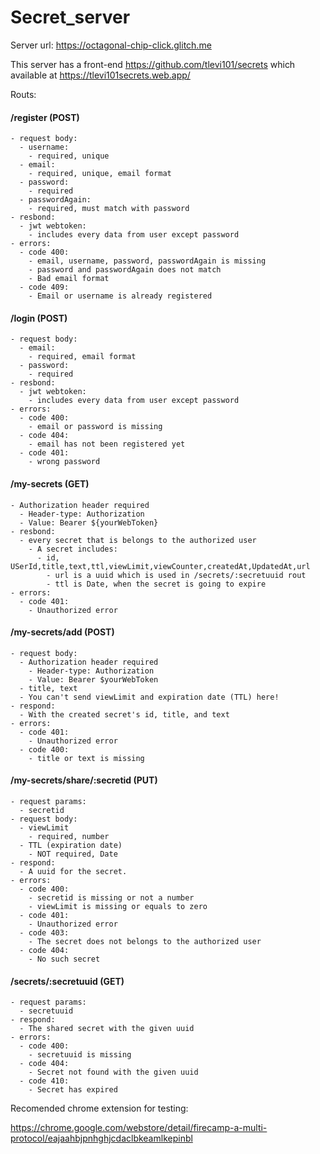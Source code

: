 
# Secret_server
Server url:
https://octagonal-chip-click.glitch.me

This server has a front-end
https://github.com/tlevi101/secrets
which available at
https://tlevi101secrets.web.app/

Routs:
#### /register (POST)
    - request body:
      - username:
        - required, unique
      - email:
        - required, unique, email format
      - password:
        - required
      - passwordAgain:
        - required, must match with password
    - resbond:
      - jwt webtoken:
        - includes every data from user except password
    - errors:
      - code 400:
        - email, username, password, passwordAgain is missing 
        - password and passwordAgain does not match
        - Bad email format
      - code 409:
        - Email or username is already registered

####   /login (POST)
    - request body:
      - email:
        - required, email format
      - password:
        - required
    - resbond:
      - jwt webtoken:
        - includes every data from user except password
    - errors:
      - code 400:
        - email or password is missing
      - code 404:
        - email has not been registered yet
      - code 401:
        - wrong password

#### /my-secrets (GET)
    - Authorization header required
      - Header-type: Authorization
      - Value: Bearer ${yourWebToken}
    - resbond:
      - every secret that is belongs to the authorized user
        - A secret includes:
          - id, USerId,title,text,ttl,viewLimit,viewCounter,createdAt,UpdatedAt,url
            - url is a uuid which is used in /secrets/:secretuuid rout
            - ttl is Date, when the secret is going to expire
    - errors:
      - code 401:
        - Unauthorized error
        
####   /my-secrets/add (POST)
    - request body:
      - Authorization header required
        - Header-type: Authorization
        - Value: Bearer $yourWebToken
      - title, text
      - You can't send viewLimit and expiration date (TTL) here!
    - respond:
      - With the created secret's id, title, and text
    - errors:
      - code 401:
        - Unauthorized error
      - code 400:
        - title or text is missing
  
####  /my-secrets/share/:secretid (PUT)
    - request params:
      - secretid
    - request body:
      - viewLimit
        - required, number
      - TTL (expiration date)
        - NOT required, Date
    - respond:
      - A uuid for the secret.
    - errors:
      - code 400:
        - secretid is missing or not a number
        - viewLimit is missing or equals to zero
      - code 401:
        - Unauthorized error
      - code 403:
        - The secret does not belongs to the authorized user
      - code 404:
        - No such secret      
####  /secrets/:secretuuid (GET)
    - request params:
      - secretuuid
    - respond:
      - The shared secret with the given uuid
    - errors:
      - code 400:
        - secretuuid is missing
      - code 404:
        - Secret not found with the given uuid
      - code 410:
        - Secret has expired
 
 Recomended chrome extension for testing:
 
 https://chrome.google.com/webstore/detail/firecamp-a-multi-protocol/eajaahbjpnhghjcdaclbkeamlkepinbl


